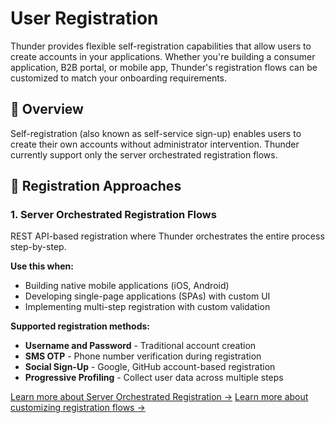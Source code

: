 # User Registration

Thunder provides flexible self-registration capabilities that allow users to create accounts in your applications. Whether you're building a consumer application, B2B portal, or mobile app, Thunder's registration flows can be customized to match your onboarding requirements.

## 🎯 Overview

Self-registration (also known as self-service sign-up) enables users to create their own accounts without administrator intervention. Thunder currently support only the server orchestrated registration flows.

## 🚀 Registration Approaches

### 1. Server Orchestrated Registration Flows

REST API-based registration where Thunder orchestrates the entire process step-by-step.

**Use this when:**
- Building native mobile applications (iOS, Android)
- Developing single-page applications (SPAs) with custom UI
- Implementing multi-step registration with custom validation

**Supported registration methods:**
- **Username and Password** - Traditional account creation
- **SMS OTP** - Phone number verification during registration
- **Social Sign-Up** - Google, GitHub account-based registration
- **Progressive Profiling** - Collect user data across multiple steps

[Learn more about Server Orchestrated Registration →](./server-orchestrated-flow/registration.md)
[Learn more about customizing registration flows →](./server-orchestrated-flow/customize-registration-flow.md)
